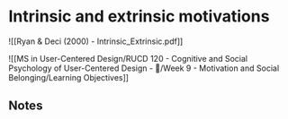 # Intrinsic and extrinsic motivations
![[Ryan & Deci (2000) - Intrinsic_Extrinsic.pdf]]

![[MS in User-Centered Design/RUCD 120 - Cognitive and Social Psychology of User-Centered Design - 💾/Week 9 - Motivation and Social Belonging/Learning Objectives]]

## Notes
